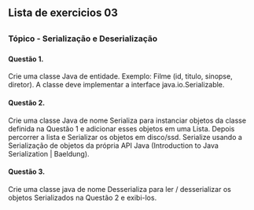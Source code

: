 <h2> Lista de exercicios 03 <h2>
<h3> Tópico - Serialização e Deserialização <h3>

<h4> Questão 1. </h4>
  <p> Crie uma classe Java de entidade. Exemplo: Filme (id, titulo, sinopse, diretor). A classe deve implementar a interface java.io.Serializable. </p>

<h4> Questão 2. </h4>
  Crie uma classe Java de nome Serializa para instanciar objetos da classe definida na Questão 1 e adicionar esses objetos em uma Lista. Depois percorrer a lista e Serializar os objetos em disco/ssd. Serialize usando a Serialização de objetos da própria API Java (Introduction to Java Serialization | Baeldung).
</p>
  
<h4> Questão 3. </h4>
  <p> Crie uma classe java de nome Desserializa para ler / desserializar os objetos Serializados na Questão 2 e exibi-los. </p>
